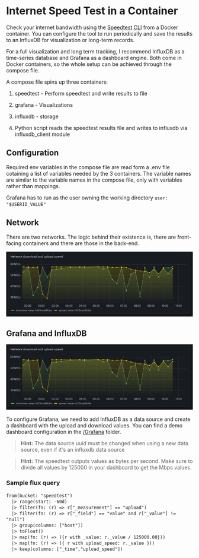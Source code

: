 # Internet Speed Test in a Container


Check your internet bandwidth using the [Speedtest CLI](https://www.speedtest.net/apps/cli) from a Docker container. You can configure the tool to run periodically and save the results to an InfluxDB for visualization or long-term records.

For a full visualization and long term tracking, I recommend InfluxDB as a time-series database and Grafana as a dashboard engine. Both come in Docker containers, so the whole setup can be achieved through the compose file.

A compose file spins up three containers: 
1. speedtest - Perform speedtest and write results to file
2. grafana - Visualizations 
3. influxdb - storage

4. Python script reads the speedtest results file and writes to influxdb via influxdb_client module

## Configuration

Required env variables in the compose file are read form a .env file cotaining a list of variables needed by the 3 containers. The variable names are similar to the variable names in the compose file, only with variables rather than mappings.

Grafana has to run as the user owning the working directory
`user: "$USERID_VALUE"`

## Network

There are two networks. The logic behind their existence is, there are front-facing containers and there are those in the back-end.

![Image displaying the compartmentalized network structure](https://github.com/m0ckinjay/speedtest/blob/master/imgs/Grafana.png)



## Grafana and InfluxDB

![Screenshot of a Grafana Dashboard with upload and download speed values](https://github.com/m0ckinjay/speedtest/blob/f9305416710d3e6766f74b8c7b74a4a7f8825d46/imgs/Grafana.png)



To configure Grafana, we need to add InfluxDB as a data source and create a dashboard with the upload and download values. You can find a demo dashboard configuration in the [/Grafana](/Grafana) folder.

> **Hint:** The data source uuid must be changed when using a new data source, even if it's an influxdb data source

> **Hint:** The speedtest outputs values as bytes per second. Make sure to divide all values by 125000 in your dashboard to get the Mbps values.

### Sample flux query
```
from(bucket: "speedtest")
  |> range(start: -60d)
  |> filter(fn: (r) => r["_measurement"] == "upload")
  |> filter(fn: (r) => r["_field"] == "value" and r["_value"] != "null")
  |> group(columns: ["host"])
  |> toFloat()
  |> map(fn: (r) => ({r with _value: r._value / 125000.00}))
  |> map(fn: (r) => ({ r with upload_speed: r._value }))
  |> keep(columns: ["_time","upload_speed"])
  
```
